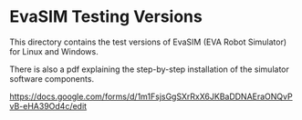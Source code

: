 # EvaSIM Testing Versions

This directory contains the test versions of EvaSIM (EVA Robot Simulator) for Linux and Windows.

There is also a pdf explaining the step-by-step installation of the simulator software components.

https://docs.google.com/forms/d/1m1FsjsGgSXrRxX6JKBaDDNAEraONQvPvB-eHA39Od4c/edit


